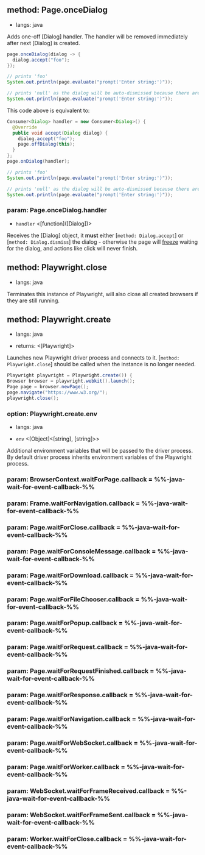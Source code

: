 ## method: Page.onceDialog
* langs: java

Adds one-off [Dialog] handler. The handler will be removed immediately after next [Dialog] is created.
```java
page.onceDialog(dialog -> {
  dialog.accept("foo");
});

// prints 'foo'
System.out.println(page.evaluate("prompt('Enter string:')"));

// prints 'null' as the dialog will be auto-dismissed because there are no handlers.
System.out.println(page.evaluate("prompt('Enter string:')"));
```

This code above is equivalent to:
```java
Consumer<Dialog> handler = new Consumer<Dialog>() {
  @Override
  public void accept(Dialog dialog) {
    dialog.accept("foo");
    page.offDialog(this);
  }
};
page.onDialog(handler);

// prints 'foo'
System.out.println(page.evaluate("prompt('Enter string:')"));

// prints 'null' as the dialog will be auto-dismissed because there are no handlers.
System.out.println(page.evaluate("prompt('Enter string:')"));
```

### param: Page.onceDialog.handler
- `handler` <[function]\([Dialog]\)>

Receives the [Dialog] object, it **must** either [`method: Dialog.accept`] or [`method: Dialog.dismiss`] the dialog - otherwise
the page will [freeze](https://developer.mozilla.org/en-US/docs/Web/JavaScript/EventLoop#never_blocking) waiting for the dialog,
and actions like click will never finish.

## method: Playwright.close
* langs: java

Terminates this instance of Playwright, will also close all created browsers if they are still running.

## method: Playwright.create
* langs: java
- returns: <[Playwright]>

Launches new Playwright driver process and connects to it. [`method: Playwright.close`] should be called when the instance is no longer needed.

```java
Playwright playwright = Playwright.create()) {
Browser browser = playwright.webkit().launch();
Page page = browser.newPage();
page.navigate("https://www.w3.org/");
playwright.close();
```

### option: Playwright.create.env
* langs: java
- `env` <[Object]<[string], [string]>>

Additional environment variables that will be passed to the driver process. By default driver
process inherits environment variables of the Playwright process.

### param: BrowserContext.waitForPage.callback = %%-java-wait-for-event-callback-%%

### param: Frame.waitForNavigation.callback = %%-java-wait-for-event-callback-%%

### param: Page.waitForClose.callback = %%-java-wait-for-event-callback-%%

### param: Page.waitForConsoleMessage.callback = %%-java-wait-for-event-callback-%%

### param: Page.waitForDownload.callback = %%-java-wait-for-event-callback-%%

### param: Page.waitForFileChooser.callback = %%-java-wait-for-event-callback-%%

### param: Page.waitForPopup.callback = %%-java-wait-for-event-callback-%%

### param: Page.waitForRequest.callback = %%-java-wait-for-event-callback-%%

### param: Page.waitForRequestFinished.callback = %%-java-wait-for-event-callback-%%

### param: Page.waitForResponse.callback = %%-java-wait-for-event-callback-%%

### param: Page.waitForNavigation.callback = %%-java-wait-for-event-callback-%%

### param: Page.waitForWebSocket.callback = %%-java-wait-for-event-callback-%%

### param: Page.waitForWorker.callback = %%-java-wait-for-event-callback-%%

### param: WebSocket.waitForFrameReceived.callback = %%-java-wait-for-event-callback-%%

### param: WebSocket.waitForFrameSent.callback = %%-java-wait-for-event-callback-%%

### param: Worker.waitForClose.callback = %%-java-wait-for-event-callback-%%
